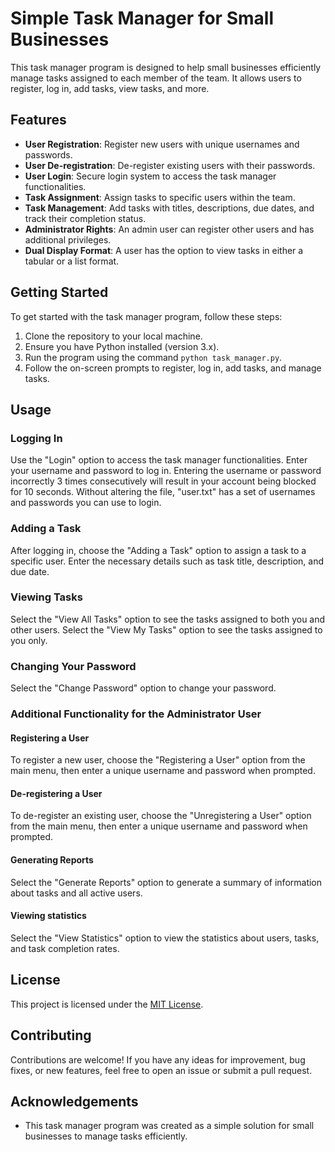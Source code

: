 # Simple Task Manager for Small Businesses

This task manager program is designed to help small businesses efficiently manage tasks assigned to each member of the team. It allows users to register, log in, add tasks, view tasks, and more.

## Features

- **User Registration**: Register new users with unique usernames and passwords.
- **User De-registration**: De-register existing users with their passwords.
- **User Login**: Secure login system to access the task manager functionalities.
- **Task Assignment**: Assign tasks to specific users within the team.
- **Task Management**: Add tasks with titles, descriptions, due dates, and track their completion status.
- **Administrator Rights**: An admin user can register other users and has additional privileges.
- **Dual Display Format**: A user has the option to view tasks in either a tabular or a list format.

## Getting Started

To get started with the task manager program, follow these steps:

1. Clone the repository to your local machine.
2. Ensure you have Python installed (version 3.x).
3. Run the program using the command `python task_manager.py`.
4. Follow the on-screen prompts to register, log in, add tasks, and manage tasks.

## Usage

### Logging In

Use the "Login" option to access the task manager functionalities. Enter your username and password to log in.
Entering the username or password incorrectly 3 times consecutively will result in your account being blocked for 10 seconds.
Without altering the file, "user.txt" has a set of usernames and passwords you can use to login.

### Adding a Task

After logging in, choose the "Adding a Task" option to assign a task to a specific user. Enter the necessary details such as task title, description, and due date.

### Viewing Tasks

Select the "View All Tasks" option to see the tasks assigned to both you and other users.
Select the "View My Tasks" option to see the tasks assigned to you only.

### Changing Your Password

Select the "Change Password" option to change your password.

### Additional Functionality for the Administrator User

#### Registering a User

To register a new user, choose the "Registering a User" option from the main menu, then enter a unique username and password when prompted.

#### De-registering a User

To de-register an existing user, choose the "Unregistering a User" option from the main menu, then enter a unique username and password when prompted.

#### Generating Reports

Select the "Generate Reports" option to generate a summary of information about tasks and all active users.

#### Viewing statistics

Select the "View Statistics" option to view the statistics about users, tasks, and task completion rates.

## License

This project is licensed under the [MIT License](LICENSE).


## Contributing

Contributions are welcome! If you have any ideas for improvement, bug fixes, or new features, feel free to open an issue or submit a pull request.

## Acknowledgements

- This task manager program was created as a simple solution for small businesses to manage tasks efficiently.

